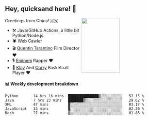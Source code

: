 ## Hey, quicksand here! 🏃
[<img align="right" width="50%" height='180' src="https://quicksandznzn.github.io/image/warriors.jpg">](https://github.com/quicksandznzn)
<!--
[<img align="right" width="50%" src="https://github-readme-stats.vercel.app/api?username=quicksandznzn&theme=dark&show_icons=true">](https://github.com/quicksandznzn)
-->


Greetings from China! 🇨🇳

- ⚒️ Java/GitHub Actions, a little bit Python/Node.js
- 🕷 Web Cawler
- 🎬 [Quentin Tarantino](https://www.instagram.com/tarantinoxx/) Film Director ❤️
- 🎙 [Eminem](https://www.instagram.com/eminem/) Rapper ❤️
- 🏀 [Klay](https://www.instagram.com/klaythompson/) And [Curry](https://www.instagram.com/stephencurry30/) Basketball Player ❤️


#### :bar_chart: Weekly development breakdown
<!--START_SECTION:waka-->
```text
Python       14 hrs 16 mins  ██████████████▒░░░░░░░░░░   57.15 % 
Java         7 hrs 23 mins   ███████▒░░░░░░░░░░░░░░░░░   29.62 % 
XML          47 mins         ▓░░░░░░░░░░░░░░░░░░░░░░░░   03.17 % 
JavaScript   33 mins         ▓░░░░░░░░░░░░░░░░░░░░░░░░   02.20 % 
Bash         27 mins         ▒░░░░░░░░░░░░░░░░░░░░░░░░   01.85 % 
```
<!--END_SECTION:waka-->
